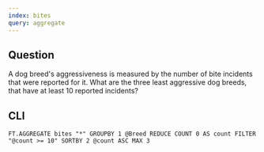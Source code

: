 ```yaml
---
index: bites
query: aggregate
---
```


## Question

A dog breed's aggressiveness is measured by the number of bite incidents that were reported for it. What are the three least aggressive dog breeds, that have at least 10 reported incidents?

## CLI

```
FT.AGGREGATE bites "*" GROUPBY 1 @Breed REDUCE COUNT 0 AS count FILTER "@count >= 10" SORTBY 2 @count ASC MAX 3
```